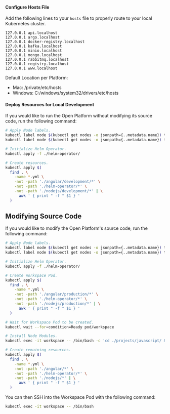 #### Configure Hosts File

Add the following lines to your `hosts` file to properly route to your local Kubernetes cluster.

```
127.0.0.1 api.localhost
127.0.0.1 argo.localhost
127.0.0.1 docker-registry.localhost
127.0.0.1 kafka.localhost
127.0.0.1 minio.localhost
127.0.0.1 mongo.localhost
127.0.0.1 rabbitmq.localhost
127.0.0.1 registry.localhost
127.0.0.1 www.localhost
```

Default Location per Platform:

- Mac: /private/etc/hosts
- Windows: C:/windows/system32/drivers/etc/hosts

#### Deploy Resources for Local Development

If you would like to run the Open Platform without modifying its source code, run the following command:

```bash
# Apply Node labels.
kubectl label node $(kubectl get nodes -o jsonpath={..metadata.name}) tenlastic.com/high-priority=true
kubectl label node $(kubectl get nodes -o jsonpath={..metadata.name}) tenlastic.com/low-priority=true

# Initialize Helm Operator.
kubectl apply -f ./helm-operator/

# Create resources.
kubectl apply $(
  find . \
    -name *.yml \
    -not -path './angular/development/*' \
    -not -path './helm-operator/*' \
    -not -path './nodejs/development/*' | \
      awk ' { print " -f " $1 } '
  )
```

## Modifying Source Code

If you would like to modify the Open Platform's source code, run the following command:

```bash
# Apply Node labels.
kubectl label node $(kubectl get nodes -o jsonpath={..metadata.name}) tenlastic.com/high-priority=true
kubectl label node $(kubectl get nodes -o jsonpath={..metadata.name}) tenlastic.com/low-priority=true

# Initialize Helm Operator.
kubectl apply -f ./helm-operator/

# Create Workspace Pod.
kubectl apply $(
  find . \
    -name *.yml \
    -not -path './angular/production/*' \
    -not -path './helm-operator/*' \
    -not -path './nodejs/production/*' | \
      awk ' { print " -f " $1 } '
  )

# Wait for Workspace Pod to be created.
kubectl wait --for=condition=Ready pod/workspace

# Install Node Modules.
kubectl exec -it workspace -- /bin/bash -c 'cd ./projects/javascript/ && lerna bootstrap --hoist --strict'

# Create remaining resources.
kubectl apply $(
  find . \
    -name *.yml \
    -not -path './angular/*' \
    -not -path './helm-operator/*' \
    -not -path './nodejs/*' | \
      awk ' { print " -f " $1 } '
  )
```

You can then SSH into the Workspace Pod with the following command:

```bash
kubectl exec -it workspace -- /bin/bash
```
